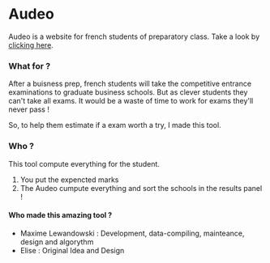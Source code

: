 # Audeo
Audeo is a website for french students of preparatory class. Take a look by [clicking here](http://audeo.ml).

### What for ?
After a buisness prep, french students will take the competitive entrance examinations to graduate business schools. But as clever students they can't take all exams. It would be a waste of time to work for exams they'll never pass !

So, to help them estimate if a exam worth a try, I made this tool. 

### Who ?
This tool compute everything for the student.
  1. You put the expencted marks
  2. The Audeo cumpute everything and sort the schools in the results panel !
    
#### Who made this amazing tool ?
  * Maxime Lewandowski : Development, data-compiling, mainteance, design and algorythm
  * Elise : Original Idea and Design